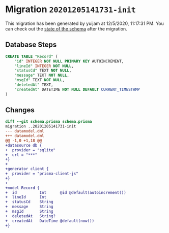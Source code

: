 # Migration `20201205141731-init`

This migration has been generated by yuijam at 12/5/2020, 11:17:31 PM.
You can check out the [state of the schema](./schema.prisma) after the migration.

## Database Steps

```sql
CREATE TABLE "Record" (
    "id" INTEGER NOT NULL PRIMARY KEY AUTOINCREMENT,
    "lineId" INTEGER NOT NULL,
    "statusCd" TEXT NOT NULL,
    "message" TEXT NOT NULL,
    "msgId" TEXT NOT NULL,
    "deletedAt" TEXT,
    "createdAt" DATETIME NOT NULL DEFAULT CURRENT_TIMESTAMP
)
```

## Changes

```diff
diff --git schema.prisma schema.prisma
migration ..20201205141731-init
--- datamodel.dml
+++ datamodel.dml
@@ -1,0 +1,18 @@
+datasource db {
+  provider = "sqlite" 
+  url = "***"
+}
+
+generator client {
+  provider = "prisma-client-js"
+}
+
+model Record {
+  id          Int      @id @default(autoincrement())
+  lineId      Int
+  statusCd    String
+  message     String
+  msgId       String
+  deletedAt   String?
+  createdAt   DateTime @default(now())
+}
```


